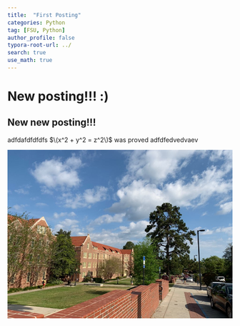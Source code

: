 ```yaml
---
title:  "First Posting"
categories: Python
tag: [FSU, Python]
author_profile: false
typora-root-url: ../
search: true
use_math: true
---
```


# New posting!!! :)

## New new posting!!!

adfdafdfdfdfs
$\(x^2 + y^2 = z^2\)$ was proved
adfdfedvedvaev









![KakaoTalk_20210129_113109202_17](/images/2023-04-13-first/KakaoTalk_20210129_113109202_17.jpg )
